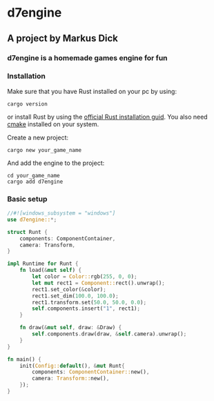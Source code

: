 # d7engine

## A project by Markus Dick

### d7engine is a homemade games engine for fun

### Installation

Make sure that you have Rust installed on your pc by using:

```
cargo version
```

or install Rust by using the [official Rust installation guid](https://www.rust-lang.org/tools/install).
You also need [cmake](https://cmake.org/download/) installed on your system.

Create a new project:

```
cargo new your_game_name
```

And add the engine to the project:

```
cd your_game_name
cargo add d7engine
```

### Basic setup

```rust
//#![windows_subsystem = "windows"]
use d7engine::*;

struct Runt {
    components: ComponentContainer,
    camera: Transform,
}

impl Runtime for Runt {
    fn load(&mut self) {
        let color = Color::rgb(255, 0, 0);
        let mut rect1 = Component::rect().unwrap();
        rect1.set_color(&color);
        rect1.set_dim(100.0, 100.0);
        rect1.transform.set(50.0, 50.0, 0.0);
        self.components.insert("1", rect1);
    }

    fn draw(&mut self, draw: &Draw) {
        self.components.draw(draw, &self.camera).unwrap();
    }
}

fn main() {
    init(Config::default(), &mut Runt{
        components: ComponentContainer::new(),
        camera: Transform::new(),
    });
}
```
